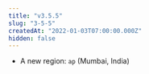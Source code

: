 ```yaml
---
title: "v3.5.5"
slug: "3-5-5"
createdAt: "2022-01-03T07:00:00.000Z"
hidden: false
---
```

- A new region: `ap` (Mumbai, India)